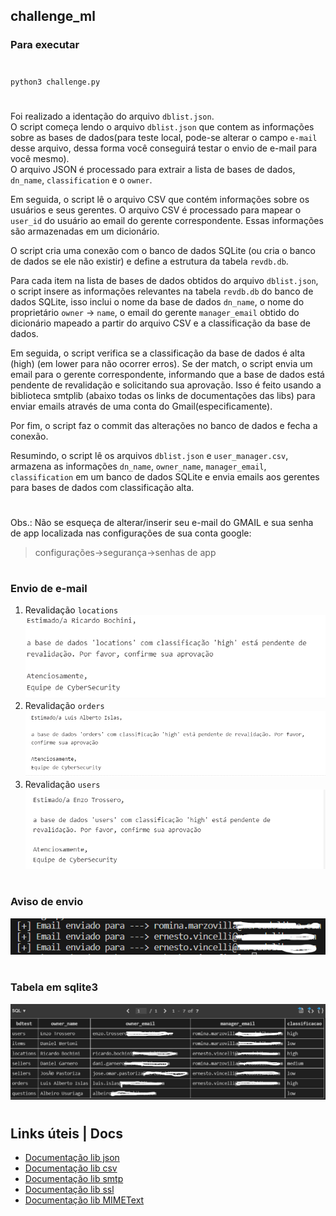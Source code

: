 ## challenge_ml
### Para executar
#
`python3 challenge.py`
#
Foi realizado a identação do arquivo `dblist.json`.</br>
O script começa lendo o arquivo `dblist.json` que contem as informações sobre as bases de dados(para teste local, pode-se alterar o campo `e-mail` desse arquivo, dessa forma você conseguirá testar o envio de e-mail para você mesmo).</br> O arquivo JSON é processado para extrair a lista de bases de dados, `dn_name`, `classification` e o `owner`.

Em seguida, o script lê o arquivo CSV que contém informações sobre os usuários e seus gerentes. O arquivo CSV é processado para mapear o `user_id` do usuário ao email do gerente correspondente. Essas informações são armazenadas em um dicionário.

O script cria uma conexão com o banco de dados SQLite (ou cria o banco de dados se ele não existir) e define a estrutura da tabela `revdb.db`.

Para cada item na lista de bases de dados obtidos do arquivo `dblist.json`, o script insere as informações relevantes na tabela `revdb.db` do banco de dados SQLite, isso inclui o nome da base de dados `dn_name`, o nome do proprietário `owner` -> `name`, o email do gerente `manager_email` obtido do dicionário mapeado a partir do arquivo CSV e a classificação da base de dados.

Em seguida, o script verifica se a classificação da base de dados é alta (high) (em lower para não ocorrer erros). Se der match, o script envia um email para o gerente correspondente, informando que a base de dados está pendente de revalidação e solicitando sua aprovação. Isso é feito usando a biblioteca smtplib (abaixo todas os links de documentações das libs) para enviar emails através de uma conta do Gmail(especificamente).

Por fim, o script faz o commit das alterações no banco de dados e fecha a conexão.

Resumindo, o script lê os arquivos `dblist.json` e `user_manager.csv`, armazena as informações `dn_name`, `owner_name`, `manager_email`, `classification` em um banco de dados SQLite e envia emails aos gerentes para bases de dados com classificação alta.

#
Obs.: Não se esqueça de alterar/inserir seu e-mail do GMAIL e sua senha de app localizada nas configurações de sua conta google:</b>
> configurações->segurança->senhas de app</br>
#
### Envio de e-mail
1. Revalidação `locations`
![](/imagens/locations.png)</br>
2. Revalidação `orders`
![](/imagens/orders.png)</br>
3. Revalidação `users`
![](/imagens/users.png)</br>
#
### Aviso de envio
![](/imagens/envia_email.png)</br>
#
### Tabela em sqlite3
![](/imagens/tabela_sql.png)</br>
#

## Links úteis | Docs
- [Documentação lib json](https://docs.python.org/3/library/json.html)</br>                    
- [Documentação lib csv](https://docs.python.org/3/library/csv.html)</br>                     
- [Documentação lib smtp](https://docs.python.org/3/library/smtplib.html)</br>
- [Documentação lib ssl](https://docs.python.org/3/library/ssl.html)</br>
- [Documentação lib MIMEText](https://docs.python.org/pt-br/3.7/library/email.mime.html)</br>      